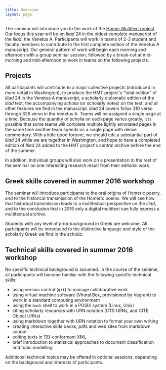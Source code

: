 ```yaml
---
title: Overview
layout: page
---
```


The seminar will introduce you to the work of the [Homer Multitext project](http://www.homermultitext.org).  Our focus this year will be on *Iliad* 24 in the oldest complete manuscript of the *Iliad*, the Venetus A.  Participants will work in teams of 2-3 student and faculty members to contribute to the first complete edition of the Venetus A manuscript.  Our general pattern of work will begin each morning and afternoon with a group seminar session, followed by a break-out at mid-morning and mid-afternoon to work in teams on the following projects.


## Projects ##

All participants will contribute to a major collective projects (introduced in more detail in Washington), to produce the HMT project's "total edition" of *Iliad* 24 in the Venetus A manuscript, a scholarly diplomatic edition of the *Iliad* text, the accompanying *scholia* (or scholarly notes) on the text, and all other features we find in the manuscript.  *Iliad* 24 covers folios 310 verso through 326 verso in the Venetus A. Teams will be assigned a single page at a time.  Because the quantity of scholia on each page varies greatly, it is possible that some teams will complete multiple lightly annotated pages in the same time another team spends on a single page with dense commentary.  With a little good fortune, we should edit a substantial part of *Iliad* 24 while we are together in Washington, and hope to have a completed edition of *Iliad* 24 added to the HMT project's central archive before the end of the summer.

In addition, individual groups will also work on a presentation to the rest of the seminar on one interesting research result from their editorial work.

## Greek skills covered in summer 2016 workshop ##

The seminar will introduce participants to the oral origins of Homeric poetry, and to the historical transmission of the Homeric poems.  We will see how that historical transmission leads to a multitextual perspective on the *Iliad*, and to the conclusion that in 2016 only a digital multitext can fully express a multitextual archive.

Students with any level of prior background in Greek are welcome.  All participants will be introduced to the distinctive language and style of the scholarly Greek we find in the *scholia*.


## Technical skills covered in summer 2016 workshop ##

No specific technical background is assumed.  In the course of the seminar, all participants will become familiar with the following specific technical skills:

- using version control (`git`) to manage collaborative work
- using virtual machine software (Virutal Box, provisioned by Vagrant) to work in a standard computing environment
- using the `bash` shell to work in a POSIX system (Linux, Unix)
- citing scholarly resources with URN notation (CTS URNs, and CITE Object URNs)
- using markdown together with URN notation to format your own writing
- creating interactive slide decks, pdfs and web sites from markdown source
- editing texts in TEI-conformant XML
- brief introduction to statistical approaches to document classification and topic modelling


Additional technical topics may be offered in optional sessions, depending on the  background and interests of participants.
